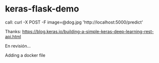 # keras-flask-demo

call: curl -X POST -F image=@dog.jpg 'http://localhost:5000/predict'

Thanks:
https://blog.keras.io/building-a-simple-keras-deep-learning-rest-api.html

En revisión...

Adding a docker file 
